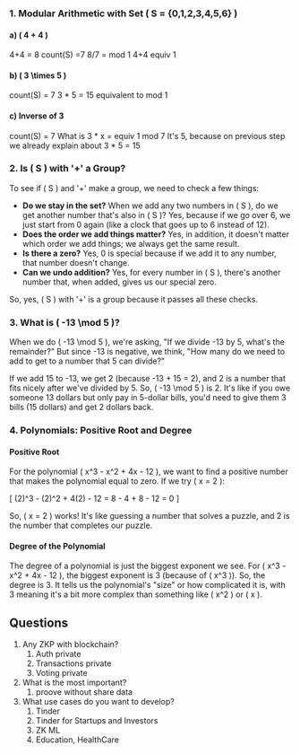 ### 1. Modular Arithmetic with Set \( S = \{0,1,2,3,4,5,6\} \)

#### a) \( 4 + 4 \)

4+4 = 8
count(S) =7 
8/7 = mod 1
4+4 equiv 1

#### b) \( 3 \times 5 \)
count(S) = 7
3 * 5 = 15
equivalent to mod 1

#### c) Inverse of 3
count(S) = 7
What is 3 * x = equiv 1 mod 7
It's 5, because on previous step we already explain about 3 * 5 = 15
### 2. Is \( S \) with '+' a Group?

To see if \( S \) and '+' make a group, we need to check a few things:

- **Do we stay in the set?** When we add any two numbers in \( S \), do we get another number that's also in \( S \)? Yes, because if we go over 6, we just start from 0 again (like a clock that goes up to 6 instead of 12).
- **Does the order we add things matter?** Yes, in addition, it doesn't matter which order we add things; we always get the same result.
- **Is there a zero?** Yes, 0 is special because if we add it to any number, that number doesn't change.
- **Can we undo addition?** Yes, for every number in \( S \), there's another number that, when added, gives us our special zero.

So, yes, \( S \) with '+' is a group because it passes all these checks.

### 3. What is \( -13 \mod 5 \)?

When we do \( -13 \mod 5 \), we're asking, "If we divide -13 by 5, what's the remainder?" But since -13 is negative, we think, "How many do we need to add to get to a number that 5 can divide?" 

If we add 15 to -13, we get 2 (because -13 + 15 = 2), and 2 is a number that fits nicely after we've divided by 5. So, \( -13 \mod 5 \) is 2. It's like if you owe someone 13 dollars but only pay in 5-dollar bills, you'd need to give them 3 bills (15 dollars) and get 2 dollars back.

### 4. Polynomials: Positive Root and Degree

#### Positive Root

For the polynomial \( x^3 - x^2 + 4x - 12 \), we want to find a positive number that makes the polynomial equal to zero. If we try \( x = 2 \):

\[ (2)^3 - (2)^2 + 4(2) - 12 = 8 - 4 + 8 - 12 = 0 \]

So, \( x = 2 \) works! It's like guessing a number that solves a puzzle, and 2 is the number that completes our puzzle.

#### Degree of the Polynomial

The degree of a polynomial is just the biggest exponent we see. For \( x^3 - x^2 + 4x - 12 \), the biggest exponent is 3 (because of \( x^3 \)). So, the degree is 3. It tells us the polynomial's "size" or how complicated it is, with 3 meaning it's a bit more complex than something like \( x^2 \) or \( x \).

## Questions
1. Any ZKP with blockchain?
	1. Auth private
	2. Transactions private
	3. Voting private
2. What is the most important?
	1. proove without share data
3. What use cases do you want to develop?
	1. Tinder
	2. Tinder for Startups and Investors
	3. ZK ML
	4. Education, HealthCare